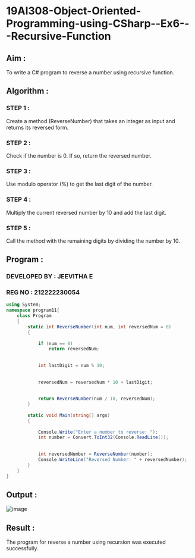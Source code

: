 # 19AI308-Object-Oriented-Programming-using-CSharp--Ex6---Recursive-Function

## Aim :

To write a C# program to reverse a number using recursive function.

## Algorithm :

### STEP 1 : 

Create a method (ReverseNumber) that takes an integer as input and returns its reversed form.

### STEP 2 :

Check if the number is 0. If so, return the reversed number.

### STEP 3 :

Use modulo operator (%) to get the last digit of the number.

### STEP 4 :

Multiply the current reversed number by 10 and add the last digit.

### STEP 5 :

Call the method with the remaining digits by dividing the number by 10.

## Program :

### DEVELOPED BY : JEEVITHA E
### REG NO : 212222230054

```C#
using System;
namespace program11{
    class Program
    {
        static int ReverseNumber(int num, int reversedNum = 0)
        {
           
            if (num == 0)
                return reversedNum;
            
           
            int lastDigit = num % 10;
            
            
            reversedNum = reversedNum * 10 + lastDigit;
            
            
            return ReverseNumber(num / 10, reversedNum);
        }
    
        static void Main(string[] args)
        {
         
            Console.Write("Enter a number to reverse: ");
            int number = Convert.ToInt32(Console.ReadLine());
    
            
            int reversedNumber = ReverseNumber(number);
            Console.WriteLine("Reversed Number: " + reversedNumber);
        }
    }
}
```
## Output :

![image](https://github.com/22008686/19AI308-Object-Oriented-Programming-using-CSharp--Ex6---Recursive-Function/assets/118916413/97362985-f7d7-4d7a-9c15-19fde98e61ab)

## Result :

The program for reverse a number using recursion was executed successfully.